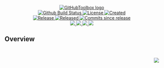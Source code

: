 <!-- markdownlint-disable -->
<p align="center">
    <a href="https://github.com/GitHubToolbox/">
        <img src="https://cdn.wolfsoftware.com/assets/images/github/organisations/githubtoolbox/black-and-white-circle-256.png" alt="GitHubToolbox logo" />
    </a>
    <br />
    <a href="https://github.com/GitHubToolbox/github-label-manager/actions/workflows/cicd.yml">
        <img src="https://img.shields.io/github/actions/workflow/status/GitHubToolbox/github-label-manager/cicd.yml?branch=master&label=build%20status&style=for-the-badge" alt="Github Build Status" />
    </a>
    <a href="https://github.com/GitHubToolbox/github-label-manager/blob/master/LICENSE.md">
        <img src="https://img.shields.io/github/license/GitHubToolbox/github-label-manager?color=blue&label=License&style=for-the-badge" alt="License">
    </a>
    <a href="https://github.com/GitHubToolbox/github-label-manager">
        <img src="https://img.shields.io/github/created-at/GitHubToolbox/github-label-manager?color=blue&label=Created&style=for-the-badge" alt="Created">
    </a>
    <br />
    <a href="https://github.com/GitHubToolbox/github-label-manager/releases/latest">
        <img src="https://img.shields.io/github/v/release/GitHubToolbox/github-label-manager?color=blue&label=Latest%20Release&style=for-the-badge" alt="Release">
    </a>
    <a href="https://github.com/GitHubToolbox/github-label-manager/releases/latest">
        <img src="https://img.shields.io/github/release-date/GitHubToolbox/github-label-manager?color=blue&label=Released&style=for-the-badge" alt="Released">
    </a>
    <a href="https://github.com/GitHubToolbox/github-label-manager/releases/latest">
        <img src="https://img.shields.io/github/commits-since/GitHubToolbox/github-label-manager/latest.svg?color=blue&style=for-the-badge" alt="Commits since release">
    </a>
    <br />
    <a href="https://github.com/GitHubToolbox/github-label-manager/blob/master/.github/CODE_OF_CONDUCT.md">
        <img src="https://img.shields.io/badge/Code%20of%20Conduct-blue?style=for-the-badge" />
    </a>
    <a href="https://github.com/GitHubToolbox/github-label-manager/blob/master/.github/CONTRIBUTING.md">
        <img src="https://img.shields.io/badge/Contributing-blue?style=for-the-badge" />
    </a>
    <a href="https://github.com/GitHubToolbox/github-label-manager/blob/master/.github/SECURITY.md">
        <img src="https://img.shields.io/badge/Report%20Security%20Concern-blue?style=for-the-badge" />
    </a>
    <a href="https://github.com/GitHubToolbox/github-label-manager/issues">
        <img src="https://img.shields.io/badge/Get%20Support-blue?style=for-the-badge" />
    </a>
</p>

## Overview

<br />
<p align="right"><a href="https://wolfsoftware.com/"><img src="https://img.shields.io/badge/Created%20by%20Wolf%20on%20behalf%20of%20Wolf%20Software-blue?style=for-the-badge" /></a></p>
